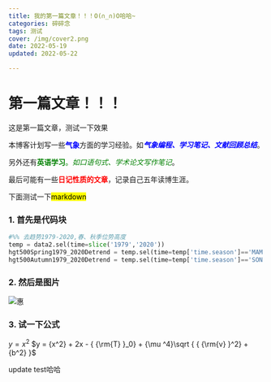 ```yaml
---
title: 我的第一篇文章！！！O(∩_∩)O哈哈~
categories: 碎碎念
tags: 测试
cover: /img/cover2.png
date: 2022-05-19
updated: 2022-05-22 

---
```


# 第一篇文章！！！

这是第一篇文章，测试一下效果

本博客计划写一些<font color=blue>**气象**</font>方面的学习经验。如<font color=blue>***气象编程、学习笔记、文献回顾总结***</font>。

另外还有<font color=green>**英语学习**。*如口语句式、学术论文写作笔记*</font>。

最后可能有一些<font color=red>**日记性质的文章**</font>，记录自己五年读博生涯。

下面测试一下<mark style="background-color：yellow">markdown</mark>

### 1. 首先是代码块

```python
#%% 去趋势1979-2020,春、秋季位势高度
temp = data2.sel(time=slice('1979','2020'))
hgt500Spring1979_2020Detrend = temp.sel(time=temp['time.season']=='MAM').mean('time')
hgt500Autumn1979_2020Detrend = temp.sel(time=temp['time.season']=='SON').mean('time')
```

### 2. 然后是图片

 ![惠](https://img-blog.csdnimg.cn/58bc7bcc25fc4f12856ed93d71c1b945.png#pic_center)

### 3. 试一下公式

$y={x^2}$
$y = {x^2} + 2x - { {\rm{T} }_0} + {\mu ^4}\sqrt { { {\rm{v} }^2} + {b^2} }$

update test哈哈